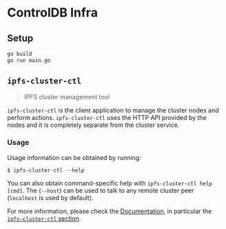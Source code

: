 # ControlDB Infra

## Setup

```bash
go build
go run main.go
```

## `ipfs-cluster-ctl`

> IPFS cluster management tool

`ipfs-cluster-ctl` is the client application to manage the cluster nodes and perform actions. `ipfs-cluster-ctl` uses the HTTP API provided by the nodes and it is completely separate from the cluster service.

### Usage

Usage information can be obtained by running:

```
$ ipfs-cluster-ctl --help
```

You can also obtain command-specific help with `ipfs-cluster-ctl help [cmd]`. The (`--host`) can be used to talk to any remote cluster peer (`localhost` is used by default).

For more information, please check the [Documentation](https://ipfscluster.io/documentation), in particular the [`ipfs-cluster-ctl` section](https://ipfscluster.io/documentation/ipfs-cluster-ctl).
